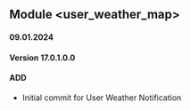 ## Module <user_weather_map>

#### 09.01.2024
#### Version 17.0.1.0.0
#### ADD

- Initial commit for User Weather Notification
